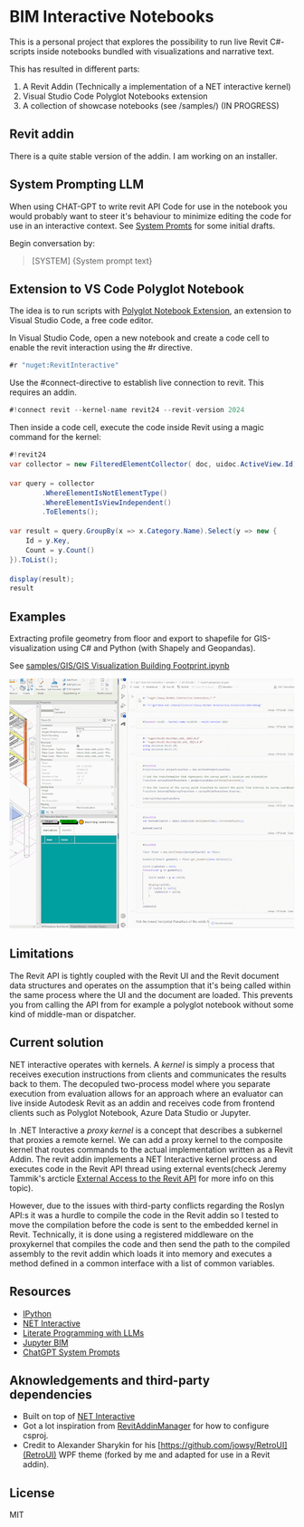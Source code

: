 # BIM Interactive Notebooks

This is a personal project that explores the possibility to run live Revit C#-scripts inside notebooks bundled with visualizations and narrative text. 

This has resulted in different parts:
1. A Revit Addin (Technically a implementation of a NET interactive kernel)
2. Visual Studio Code Polyglot Notebooks extension
3. A collection of showcase notebooks (see /samples/) (IN PROGRESS)

## Revit addin
There is a quite stable version of the addin. I am working on an installer.

## System Prompting LLM
When using CHAT-GPT to write revit API Code for use in the notebook you would probably want to steer it's behaviour to minimize editing the code for use in an interactive context.
See [System Promts](https://github.com/jowsy/bim-net-interactive/tree/main/samples/system-prompts/) for some initial drafts.

Begin conversation by:
> [SYSTEM] {System prompt text}

## Extension to VS Code Polyglot Notebook
The idea is to run scripts with [Polyglot Notebook Extension](https://marketplace.visualstudio.com/items?itemName=ms-dotnettools.dotnet-interactive-vscode), an extension to Visual Studio Code, a free code editor.

In Visual Studio Code, open a new notebook and create a code cell to enable the revit interaction using the #r directive.
```csharp
#r "nuget:RevitInteractive"
```

Use the #connect-directive to establish live connection to revit. This requires an addin.
```csharp
#!connect revit --kernel-name revit24 --revit-version 2024
```

Then inside a code cell, execute the code inside Revit using a magic command for the kernel:

```csharp
#!revit24   
var collector = new FilteredElementCollector( doc, uidoc.ActiveView.Id);

var query = collector
        .WhereElementIsNotElementType()
        .WhereElementIsViewIndependent()
        .ToElements();

var result = query.GroupBy(x => x.Category.Name).Select(y => new {
    Id = y.Key,
    Count = y.Count()
}).ToList();

display(result);
result
```
## Examples

Extracting profile geometry from floor and export to shapefile for GIS-visualization using C# and Python (with Shapely and Geopandas).

See [samples/GIS/GIS Visualization Building Footprint.ipynb](https://github.com/jowsy/bim-net-interactive/blob/main/samples/GIS/GIS%20Visualization%20Building%20Footprint.ipynb)

![](./samples/example.gif)

## Limitations

The Revit API is tightly coupled with the Revit UI and the Revit document data structures and operates on the assumption that it's being called within the same process where the UI and the document are loaded.
This prevents you from calling the API from for example a polyglot notebook without some kind of middle-man or dispatcher.

## Current solution
NET interactive operates with kernels. A *kernel* is simply a process that receives execution instructions from clients and communicates the results back to them. The decopuled two-process model where you separate execution from evaluation allows for an approach where an evaluator can live inside Autodesk Revit as an addin and receives code from frontend clients such as Polyglot Notebook, Azure Data Studio or Jupyter.

In .NET Interactive a *proxy kernel* is a concept that describes a subkernel that proxies a remote kernel. We can add a proxy kernel to the composite kernel that routes commands to the actual implementation written as a Revit Addin. The revit addin implements a NET Interactive kernel process and executes code in the Revit API thread using external events(check Jeremy Tammik's arcticle [External Access to the Revit API](https://thebuildingcoder.typepad.com/blog/2017/05/external-access-to-the-revit-api.html) for more info on this topic). 

However, due to the issues with third-party conflicts regarding the Roslyn API:s it was a hurdle to compile the code in the Revit addin so I tested to move the compilation before the code is sent to the embedded kernel in Revit. Technically, it is done using a registered middleware on the proxykernel that compiles the code and then send the path to the compiled assembly to the revit addin which loads it into memory and executes a method defined in a common interface with a list of common variables.

## Resources

* [IPython](https://ipython.org/ipython-doc/stable/overview.html#ipythonzmq)
* [NET Interactive](https://github.com/dotnet/interactive)
* [Literate Programming with LLMs](https://matt-rickard.com/literate-programming-with-llms)
* [Jupyter BIM](https://github.com/chuongmep/JupyterBIM)
* [ChatGPT System Prompts](https://github.com/mustvlad/ChatGPT-System-Prompts/tree/main)



## Aknowledgements and third-party dependencies

* Built on top of [NET Interactive](https://github.com/dotnet/interactive)
* Got a lot inspiration from [RevitAddinManager](https://github.com/chuongmep/RevitAddInManager) for how to configure csproj.
* Credit to Alexander Sharykin for his [https://github.com/jowsy/RetroUI](RetroUI) WPF theme (forked by me and adapted for use in a Revit addin).

## License

MIT
